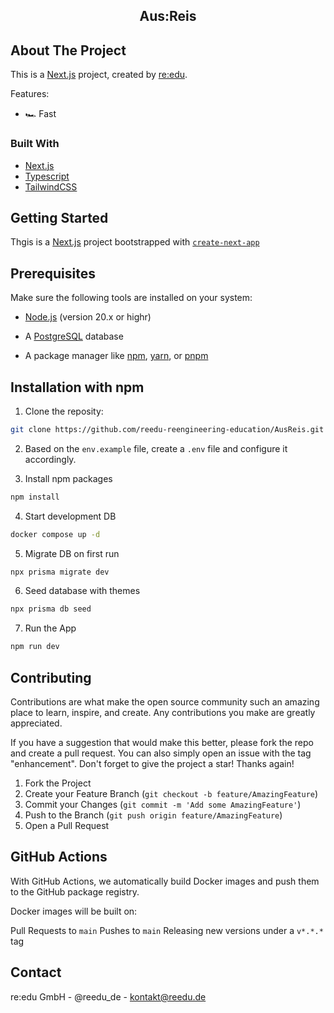 <div align="center">
  <h2 align="center">Aus:Reis</h2>

  <p align="center">
     
    
  </p>
</div>


## About The Project
This is a [Next.js](https://nextjs.org/) project, created by [re:edu](https://reedu.de/).

Features:

  * 🏎 Fast
### Built With
  * [Next.js](https://nextjs.org/)
  * [Typescript](https://www.typescriptlang.org/)
  * [TailwindCSS](https://tailwindcss.com/)

## Getting Started

Thgis is a [Next.js](https://nextjs.org/) project bootstrapped with [`create-next-app`](https://github.com/vercel/next.js/tree/canary/packages/create-next-app)


## Prerequisites

  Make sure the following tools are installed on your system:
  
  - [Node.js](https://nodejs.org/) (version 20.x or highr)

  - A [PostgreSQL](https://www.postgresql.org/) database
  
  - A package manager like [npm](https://www.npmjs.om/), [yarn](https://yarnpkg.com/), or [pnpm](https://pnpm.io/)
    

## Installation with npm
  1. Clone the reposity:

  ```bash 
  git clone https://github.com/reedu-reengineering-education/AusReis.git
  ```

  2. Based on the ```env.example``` file, create a ```.env``` file and configure it accordingly.

     
  3. Install npm packages
  ```bash
  npm install
  ```
  4. Start development DB
  ```bash
  docker compose up -d
  ```
  5. Migrate DB on first run
  ```bash
  npx prisma migrate dev
  ```

  6. Seed database with themes
  ```bash
  npx prisma db seed
  ```
  7. Run the App
  ```bash
  npm run dev
  ```

## Contributing
Contributions are what make the open source community such an amazing place to learn, inspire, and create. Any contributions you make are greatly appreciated.

If you have a suggestion that would make this better, please fork the repo and create a pull request. You can also simply open an issue with the tag "enhancement". Don't forget to give the project a star! Thanks again!

1. Fork the Project
2. Create your Feature Branch (```git checkout -b feature/AmazingFeature```)
3. Commit your Changes (```git commit -m 'Add some AmazingFeature'```)
4. Push to the Branch (```git push origin feature/AmazingFeature```)
5. Open a Pull Request
## GitHub Actions
With GitHub Actions, we automatically build Docker images and push them to the GitHub package registry.

Docker images will be built on:

Pull Requests to ```main```
Pushes to ```main```
Releasing new versions under a ```v*.*.*``` tag
## Contact

re:edu GmbH - @reedu_de - kontakt@reedu.de
